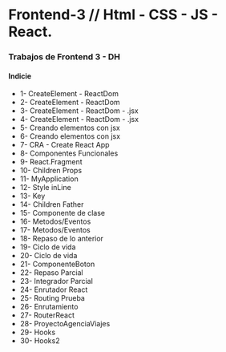 # Frontend-3 // Html - CSS - JS - React.
### Trabajos de Frontend 3 - DH


#### Indicie
- 1- CreateElement - ReactDom
- 2- CreateElement - ReactDom
- 3- CreateElement - ReactDom - .jsx
- 4- CreateElement - ReactDom - .jsx
- 5- Creando elementos con jsx
- 6- Creando elementos con jsx
- 7- CRA - Create React App
- 8- Componentes Funcionales
- 9- React.Fragment
- 10- Children Props
- 11- MyApplication
- 12- Style inLine
- 13- Key
- 14- Children Father
- 15- Componente de clase
- 16- Metodos/Eventos
- 17- Metodos/Eventos
- 18- Repaso de lo anterior
- 19- Ciclo de vida
- 20- Ciclo de vida
- 21- ComponenteBoton
- 22- Repaso Parcial
- 23- Integrador Parcial
- 24- Enrutador React
- 25- Routing Prueba
- 26- Enrutamiento
- 27- RouterReact
- 28- ProyectoAgenciaViajes
- 29- Hooks
- 30- Hooks2
